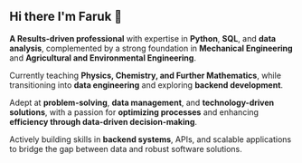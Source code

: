 ## Hi there I'm Faruk 👋

<!--
**faruksedik/faruksedik** is a ✨ _special_ ✨ repository because its `README.md` (this file) appears on your GitHub profile.

6
-->
**A Results-driven professional** with expertise in **Python**, **SQL**, and **data analysis**, complemented by a strong foundation in **Mechanical Engineering** and **Agricultural and Environmental Engineering**. 

Currently teaching **Physics, Chemistry, and Further Mathematics**, while transitioning into **data engineering** and exploring **backend development**.

Adept at **problem-solving**, **data management**, and **technology-driven solutions**, with a passion for **optimizing processes** and enhancing **efficiency through data-driven decision-making**.

Actively building skills in **backend systems**, APIs, and scalable applications to bridge the gap between data and robust software solutions.

